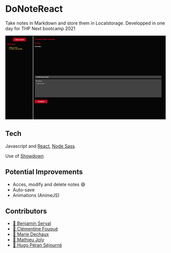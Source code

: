 # DoNoteReact

Take notes in Markdown and store them in Localstorage.
Developped in one day for THP Next bootcamp 2021

<p align="center">
  <img alt="DoNoteReact logo" src="./public/donotereact.png"/>
</p>

## Tech

Javascript and [React](https://github.com/facebook/react), [Node Sass](https://github.com/sass/node-sass).

Use of [Showdown](https://github.com/showdownjs/showdown)

## Potential Improvements

- Acces, modify and delete notes :sweat_smile:
- Auto-save
- Animations (AnimeJS)

## Contributors

- [:palm_tree: Benjamin Serval](https://github.com/BenjaminServal)
- [:evergreen_tree: Clémentine Fouqué](https://github.com/Clem-svg)
- [:deciduous_tree: Marie Dechaux](https://github.com/mariedx)
- [:seedling: Mathieu Joly](https://github.com/mathieu-superpose)
- [:cactus: Hugo Péran Séjourné](https://github.com/HugoPeranSejourne)
